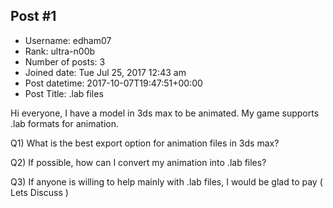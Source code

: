 ## Post #1
- Username: edham07
- Rank: ultra-n00b
- Number of posts: 3
- Joined date: Tue Jul 25, 2017 12:43 am
- Post datetime: 2017-10-07T19:47:51+00:00
- Post Title: .lab files

Hi everyone, I have a model in 3ds max to be animated. My game supports .lab formats for animation.

Q1) What is the best export option for animation files in 3ds max?

Q2) If possible, how can I convert my animation into .lab files?

Q3) If anyone is willing to help mainly with .lab files, I would be glad to pay ( Lets Discuss )
